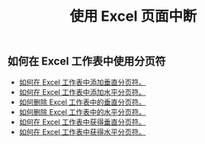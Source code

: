 ﻿---
title: 使用 Excel 页面中断
second_title: Aspose.Cells Cloud Documen
linktitle: 分页符
type: docs
url: /zh/working-with-pagebreaks/
aliases: [/working-with-pagebreaks/]
keywords: Get, add, delete, and update page break in an Excel worksheet
description: Aspose.Cells Cloud REST API 支持在 Excel 工作表中获取、添加、删除和更新分页符。SDK 支持多种开发语言，包括 Android、C#、Go、Java、NodeJS、Perl、PHP、Python、Ruby 和 Swift。
weight: 100
kwords: Excel, Office 云, REST API, 电子表格, PDF, CSV, Json, Markdown, PageBreaks
---
## 如何在 Excel 工作表中使用分页符

- [如何在 Excel 工作表中添加垂直分页符。](/cells/zh/page-breaks/add-vertical-page-break/)
- [如何在 Excel 工作表中添加水平分页符。](/cells/zh/page-breaks/add-horizontal-page-break/)
- [如何删除 Excel 工作表中的垂直分页符。](/cells/zh/page-breaks/delete-vertical-page-break/)
- [如何删除 Excel 工作表中的水平分页符。](/cells/zh/page-breaks/delete-vertical-page-break/)
- [如何在 Excel 工作表中获得垂直分页符。](/cells/zh/page-breaks/get-vertical-page-breaks/)
- [如何在 Excel 工作表中获得水平分页符。](/cells/zh/page-breaks/get-vertical-page-breaks/)

